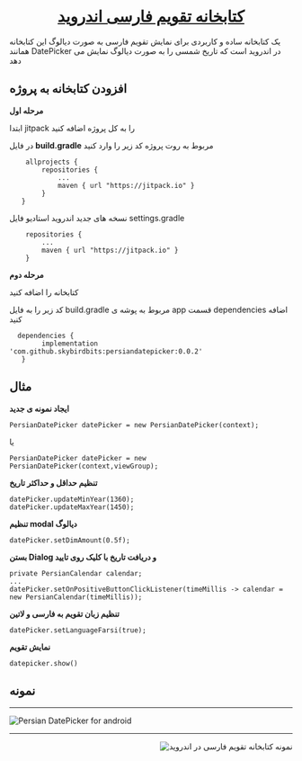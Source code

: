 <h1 align="center">
 <a href="https://github.com/SkybirdBits/PersianDatePicker"> کتابخانه تقویم فارسی اندروید</a>
</h1>

یک کتابخانه ساده و کاربردی برای نمایش تقویم فارسی به صورت دیالوگ این کتابخانه همانند DatePicker در اندروید است که تاریخ شمسی را به صورت دیالوگ نمایش می دهد

افزودن کتابخانه به پروژه
----

**مرحله اول**

ابتدا jitpack را به کل پروژه اضافه کنید

 در فایل  **build.gradle** مربوط به روت پروژه کد زیر را وارد کنید


```
    allprojects {
        repositories {
            ...
            maven { url "https://jitpack.io" }
        }
   }‍‍‍
```

  نسخه های جدید اندروید استادیو فایل settings.gradle


```
    repositories {
        ...
        maven { url "https://jitpack.io" }
    }
```

**مرحله دوم**

  کتابخانه را اضافه کنید

  کد زیر را به فایل build.gradle مربوط به پوشه ی app قسمت dependencies اضافه کنید


```
  dependencies {
        implementation 'com.github.skybirdbits:persiandatepicker:0.0.2'
   }
 ```


مثال
----

**ایجاد نمونه ی جدید**

 ```PersianDatePicker datePicker = new PersianDatePicker(context);```

 یا

 ```PersianDatePicker datePicker = new PersianDatePicker(context,viewGroup);```

**تنظیم حداقل و حداکثر تاریخ**

```
datePicker.updateMinYear(1360);
datePicker.updateMaxYear(1450);
```

**تنظیم modal دیالوگ**
```
datePicker.setDimAmount(0.5f);
```

**بستن Dialog و دریافت تاریخ با کلیک روی تایید**

```
private PersianCalendar calendar;
...
datePicker.setOnPositiveButtonClickListener(timeMillis -> calendar = new PersianCalendar(timeMillis));

```

**تنظیم زبان تقویم به فارسی و لاتین**

```
datePicker.setLanguageFarsi(true);
```

**نمایش تقویم**

```
datepicker.show()
```

نمونه
----

<div>
    <hr>
        <img alt="Persian DatePicker for android" src="./sample_latin.png" />
    </hr>
    <hr>
        <img alt="نمونه کتابخانه تقویم فارسی در اندروید" align="right" src="./sample.png"/>
    </hr>
</div>